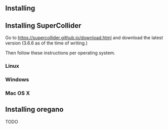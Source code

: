 
## Installing

## Installing SuperCollider

Go to https://supercollider.github.io/download.html and download the latest version (3.6.6 as of the time of writing.)

Then follow these instructions per operating system.

### Linux

### Windows

### Mac OS X


## Installing oregano

TODO
